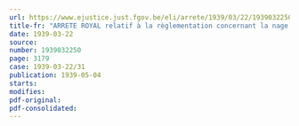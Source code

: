 ```yaml
---
url: https://www.ejustice.just.fgov.be/eli/arrete/1939/03/22/1939032250/justel
title-fr: "ARRETE ROYAL relatif à la règlementation concernant la nage et les installations de bain de l'Escaut"
date: 1939-03-22
source:
number: 1939032250
page: 3179
case: 1939-03-22/31
publication: 1939-05-04
starts:
modifies:
pdf-original:
pdf-consolidated:
---
```


